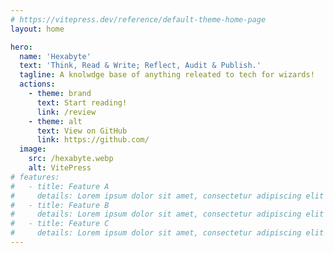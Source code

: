 ```yaml
---
# https://vitepress.dev/reference/default-theme-home-page
layout: home

hero:
  name: 'Hexabyte'
  text: 'Think, Read & Write; Reflect, Audit & Publish.'
  tagline: A knolwdge base of anything releated to tech for wizards!
  actions:
    - theme: brand
      text: Start reading!
      link: /review
    - theme: alt
      text: View on GitHub
      link: https://github.com/
  image:
    src: /hexabyte.webp
    alt: VitePress
# features:
#   - title: Feature A
#     details: Lorem ipsum dolor sit amet, consectetur adipiscing elit
#   - title: Feature B
#     details: Lorem ipsum dolor sit amet, consectetur adipiscing elit
#   - title: Feature C
#     details: Lorem ipsum dolor sit amet, consectetur adipiscing elit
---
```

